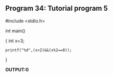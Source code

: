 ## Program 34: Tutorial program 5

#include <stdio.h>

int main()

{
    int x=3;
    
    printf("%d",(x>2)&&(x%2==0));
    
}

**OUTPUT:0**
